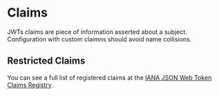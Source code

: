 # Claims

JWTs claims are piece of information asserted about a subject.
Configuration with custom claimns should avoid name collisions.


## Restricted Claims

You can see a full list of registered claims at the [IANA JSON Web Token Claims Registry](https://www.iana.org/assignments/jwt/jwt.xhtml#claims).
